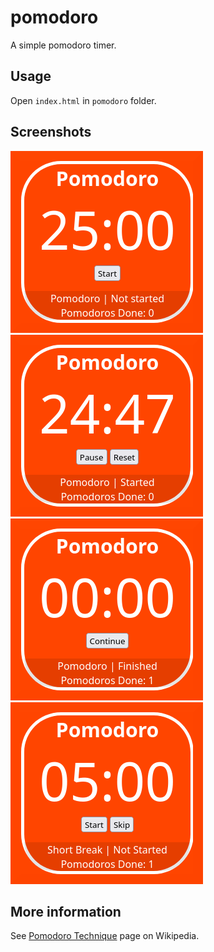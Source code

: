 
# pomodoro

A simple pomodoro timer.

## Usage

Open `index.html` in `pomodoro` folder.

## Screenshots

![](screenshots/pomodoro1.png)
![](screenshots/pomodoro2.png)
![](screenshots/pomodoro3.png)
![](screenshots/pomodoro4.png)

## More information

See [Pomodoro Technique](https://en.wikipedia.org/wiki/Pomodoro_Technique) page on Wikipedia.